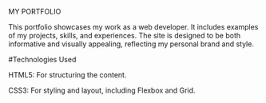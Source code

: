 MY PORTFOLIO

This portfolio showcases my work as a web developer. It includes examples of my projects, skills, and experiences. The site is designed to be both informative and visually appealing, reflecting my personal brand and style.

#Technologies Used

HTML5: For structuring the content.

CSS3: For styling and layout, including Flexbox and Grid.
